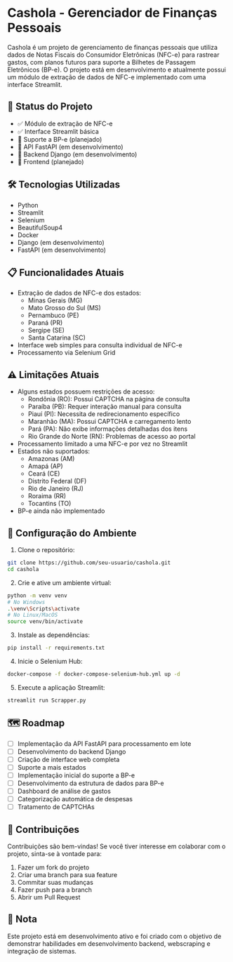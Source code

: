 # Cashola - Gerenciador de Finanças Pessoais

Cashola é um projeto de gerenciamento de finanças pessoais que utiliza dados de Notas Fiscais do Consumidor Eletrônicas (NFC-e) para rastrear gastos, com planos futuros para suporte a Bilhetes de Passagem Eletrônicos (BP-e). O projeto está em desenvolvimento e atualmente possui um módulo de extração de dados de NFC-e implementado com uma interface Streamlit.

## 🚀 Status do Projeto

- ✅ Módulo de extração de NFC-e
- ✅ Interface Streamlit básica
- 🔄 Suporte a BP-e (planejado)
- 🔄 API FastAPI (em desenvolvimento)
- 🔄 Backend Django (em desenvolvimento)
- 🔄 Frontend (planejado)

## 🛠️ Tecnologias Utilizadas

- Python
- Streamlit
- Selenium
- BeautifulSoup4
- Docker
- Django (em desenvolvimento)
- FastAPI (em desenvolvimento)

## 📋 Funcionalidades Atuais

- Extração de dados de NFC-e dos estados:
  - Minas Gerais (MG)
  - Mato Grosso do Sul (MS)
  - Pernambuco (PE)
  - Paraná (PR)
  - Sergipe (SE)
  - Santa Catarina (SC)
- Interface web simples para consulta individual de NFC-e
- Processamento via Selenium Grid

## ⚠️ Limitações Atuais

- Alguns estados possuem restrições de acesso:
  - Rondônia (RO): Possui CAPTCHA na página de consulta
  - Paraíba (PB): Requer interação manual para consulta
  - Piauí (PI): Necessita de redirecionamento específico
  - Maranhão (MA): Possui CAPTCHA e carregamento lento
  - Pará (PA): Não exibe informações detalhadas dos itens
  - Rio Grande do Norte (RN): Problemas de acesso ao portal
- Processamento limitado a uma NFC-e por vez no Streamlit
- Estados não suportados:
  - Amazonas (AM)
  - Amapá (AP)
  - Ceará (CE)
  - Distrito Federal (DF)
  - Rio de Janeiro (RJ)
  - Roraima (RR)
  - Tocantins (TO)
- BP-e ainda não implementado

## 🔧 Configuração do Ambiente

1. Clone o repositório:

```bash
git clone https://github.com/seu-usuario/cashola.git
cd cashola
```

2. Crie e ative um ambiente virtual:

```bash
python -m venv venv
# No Windows
.\venv\Scripts\activate
# No Linux/MacOS
source venv/bin/activate
```

3. Instale as dependências:

```bash
pip install -r requirements.txt
```

4. Inicie o Selenium Hub:

```bash
docker-compose -f docker-compose-selenium-hub.yml up -d
```

5. Execute a aplicação Streamlit:

```bash
streamlit run Scrapper.py
```

## 🗺️ Roadmap

- [ ] Implementação da API FastAPI para processamento em lote
- [ ] Desenvolvimento do backend Django
- [ ] Criação de interface web completa
- [ ] Suporte a mais estados
- [ ] Implementação inicial do suporte a BP-e
- [ ] Desenvolvimento da estrutura de dados para BP-e
- [ ] Dashboard de análise de gastos
- [ ] Categorização automática de despesas
- [ ] Tratamento de CAPTCHAs

## 👥 Contribuições

Contribuições são bem-vindas! Se você tiver interesse em colaborar com o projeto, sinta-se à vontade para:

1. Fazer um fork do projeto
2. Criar uma branch para sua feature
3. Commitar suas mudanças
4. Fazer push para a branch
5. Abrir um Pull Request

## 📝 Nota

Este projeto está em desenvolvimento ativo e foi criado com o objetivo de demonstrar habilidades em desenvolvimento backend, webscraping e integração de sistemas.
